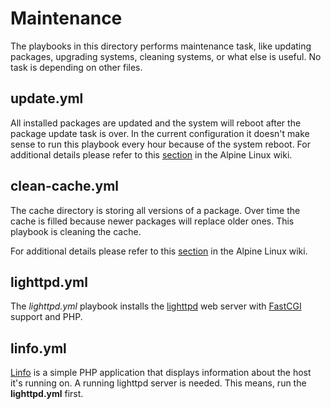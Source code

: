 # Maintenance

The playbooks in this directory performs maintenance task, like updating
packages, upgrading systems, cleaning systems, or what else is useful. No
task is depending on other files. 

## update.yml 
All installed packages are updated and the system will reboot after the package 
update task is over. In the current configuration it doesn't make sense to run
this playbook every hour because of the system reboot.
For additional details please refer to this [section](http://wiki.alpinelinux.org/wiki/Alpine_Linux_package_management#Upgrade_a_Running_System) in the Alpine Linux wiki.

## clean-cache.yml
The cache directory is storing all versions of a package. Over time the cache is filled
because newer packages will replace older ones. This playbook is cleaning the cache.

For additional details please refer to this [section](http://wiki.alpinelinux.org/wiki/Alpine_Linux_package_management#Delete_old_packages) in the Alpine Linux wiki.

## lighttpd.yml
The *lighttpd.yml* playbook installs the [lighttpd](http://www.lighttpd.net/) 
web server with [FastCGI](www.fastcgi.com/) support and PHP.

## linfo.yml
[Linfo](http://linfo.sourceforge.net/) is a simple PHP application that
displays information about the host it's running on. A running lighttpd server
is needed. This means, run the **lighttpd.yml** first.
